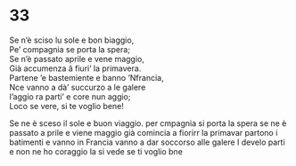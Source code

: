 # 33  
  
Se n’è sciso lu sole e bon biaggio,  
Pe’ compagnia se porta la spera;  
Se n’è passato aprile e vene maggio,  
Già accumenza â fiuri’ la primavera.  
Partene ’e bastemiente e banno ’Nfrancia,  
Nce vanno a dà’ succurzo a le galere  
I’aggio ra parti’ e core nun aggio;  
Loco se vere, si te voglio bene!

Se ne è sceso il sole e buon viaggio.
per cmpagnia si porta la spera
se ne è passato a prile e viene maggio
già comincia a fiorirr la primavar
partono i batimenti e vanno in Francia
vanno a dar soccorso alle galere
I develo parti e non ne ho coraggio
la si vede se ti voglio bne
